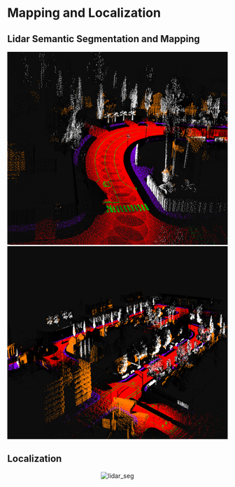 # Mapping and Localization


## Lidar Semantic Segmentation and Mapping

<p align="center"><img src="../images/3.png" alt="lidar_seg" width="800" height="440"/><img src="../images/1.png" alt="lidar_seg" width="800" height="440"/></p>
<!-- <p align="center"><img src="../images/1.png" alt="lidar_seg" width="800" height="440"/></p> -->

## Localization 

<p align="center"><img src="../images/localization.gif" alt="lidar_seg"/></p>



